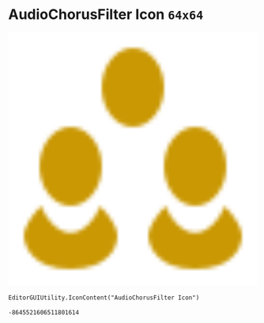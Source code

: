 # AudioChorusFilter Icon `64x64`
<img src="/img/AudioChorusFilter%20Icon.png" width=512 height=512>

``` CSharp
EditorGUIUtility.IconContent("AudioChorusFilter Icon")
```
```
-8645521606511801614
```
